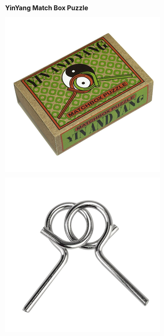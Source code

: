 ## YinYang Match Box Puzzle

![YinYang](图片/MatchBox_YinYang1.jpg)

![YinYang](图片/MatchBox_YinYang2.jpg)
